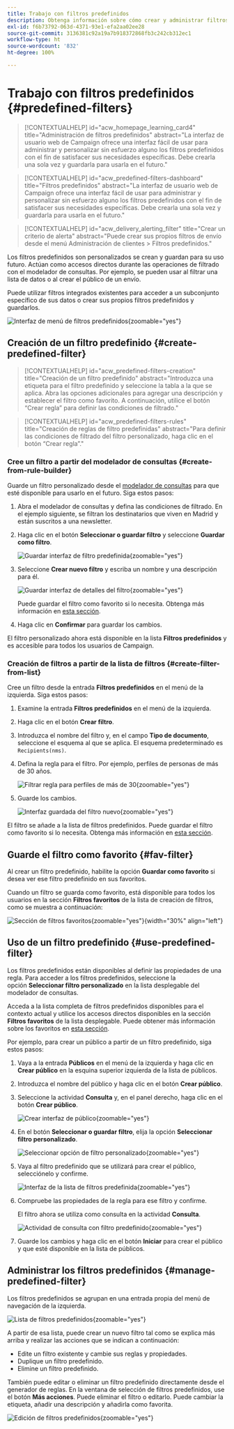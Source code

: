 ```yaml
---
title: Trabajo con filtros predefinidos
description: Obtenga información sobre cómo crear y administrar filtros predefinidos en Adobe Campaign Web
exl-id: f6b73792-063d-4371-93e1-efa2aa02ee28
source-git-commit: 3136381c92a19a7b918372868fb3c242cb312ec1
workflow-type: ht
source-wordcount: '832'
ht-degree: 100%

---
```


# Trabajo con filtros predefinidos {#predefined-filters}

>[!CONTEXTUALHELP]
>id="acw_homepage_learning_card4"
>title="Administración de filtros predefinidos"
>abstract="La interfaz de usuario web de Campaign ofrece una interfaz fácil de usar para administrar y personalizar sin esfuerzo alguno los filtros predefinidos con el fin de satisfacer sus necesidades específicas. Debe crearla una sola vez y guardarla para usarla en el futuro."

>[!CONTEXTUALHELP]
>id="acw_predefined-filters-dashboard"
>title="Filtros predefinidos"
>abstract="La interfaz de usuario web de Campaign ofrece una interfaz fácil de usar para administrar y personalizar sin esfuerzo alguno los filtros predefinidos con el fin de satisfacer sus necesidades específicas. Debe crearla una sola vez y guardarla para usarla en el futuro."

>[!CONTEXTUALHELP]
>id="acw_delivery_alerting_filter"
>title="Crear un criterio de alerta"
>abstract="Puede crear sus propios filtros de envío desde el menú Administración de clientes > Filtros predefinidos."

Los filtros predefinidos son personalizados se crean y guardan para su uso futuro. Actúan como accesos directos durante las operaciones de filtrado con el modelador de consultas. Por ejemplo, se pueden usar al filtrar una lista de datos o al crear el público de un envío.

Puede utilizar filtros integrados existentes para acceder a un subconjunto específico de sus datos o crear sus propios filtros predefinidos y guardarlos.

![Interfaz de menú de filtros predefinidos](assets/predefined-filters-menu.png){zoomable="yes"}

## Creación de un filtro predefinido {#create-predefined-filter}

>[!CONTEXTUALHELP]
>id="acw_predefined-filters-creation"
>title="Creación de un filtro predefinido"
>abstract="Introduzca una etiqueta para el filtro predefinido y seleccione la tabla a la que se aplica. Abra las opciones adicionales para agregar una descripción y establecer el filtro como favorito. A continuación, utilice el botón “Crear regla” para definir las condiciones de filtrado."

>[!CONTEXTUALHELP]
>id="acw_predefined-filters-rules"
>title="Creación de reglas de filtro predefinidas"
>abstract="Para definir las condiciones de filtrado del filtro personalizado, haga clic en el botón “Crear regla”."

### Cree un filtro a partir del modelador de consultas {#create-from-rule-builder}

Guarde un filtro personalizado desde el [modelador de consultas](../query/query-modeler-overview.md) para que esté disponible para usarlo en el futuro. Siga estos pasos:

1. Abra el modelador de consultas y defina las condiciones de filtrado. En el ejemplo siguiente, se filtran los destinatarios que viven en Madrid y están suscritos a una newsletter.
1. Haga clic en el botón **Seleccionar o guardar filtro** y seleccione **Guardar como filtro**.

   ![Guardar interfaz de filtro predefinida](assets/predefined-filters-save.png){zoomable="yes"}

1. Seleccione **Crear nuevo filtro** y escriba un nombre y una descripción para él.

   ![Guardar interfaz de detalles del filtro](assets/predefined-filters-save-filter.png){zoomable="yes"}

   Puede guardar el filtro como favorito si lo necesita. Obtenga más información en [esta sección](#fav-filter).

1. Haga clic en **Confirmar** para guardar los cambios.

El filtro personalizado ahora está disponible en la lista **Filtros predefinidos** y es accesible para todos los usuarios de Campaign.

### Creación de filtros a partir de la lista de filtros {#create-filter-from-list}

Cree un filtro desde la entrada **Filtros predefinidos** en el menú de la izquierda. Siga estos pasos:

1. Examine la entrada **Filtros predefinidos** en el menú de la izquierda.
1. Haga clic en el botón **Crear filtro**.
1. Introduzca el nombre del filtro y, en el campo **Tipo de documento**, seleccione el esquema al que se aplica. El esquema predeterminado es `Recipients(nms)`.

1. Defina la regla para el filtro. Por ejemplo, perfiles de personas de más de 30 años.

   ![Filtrar regla para perfiles de más de 30](assets/filter-30+.png){zoomable="yes"}

1. Guarde los cambios.

   ![Interfaz guardada del filtro nuevo](assets/new-filter.png){zoomable="yes"}

El filtro se añade a la lista de filtros predefinidos. Puede guardar el filtro como favorito si lo necesita. Obtenga más información en [esta sección](#fav-filter).

## Guarde el filtro como favorito {#fav-filter}

Al crear un filtro predefinido, habilite la opción **Guardar como favorito** si desea ver ese filtro predefinido en sus favoritos.

Cuando un filtro se guarda como favorito, está disponible para todos los usuarios en la sección **Filtros favoritos** de la lista de creación de filtros, como se muestra a continuación:

![Sección de filtros favoritos](assets/predefined-filters-favorite.png){zoomable="yes"}{width="30%" align="left"}

## Uso de un filtro predefinido {#use-predefined-filter}

Los filtros predefinidos están disponibles al definir las propiedades de una regla. Para acceder a los filtros predefinidos, seleccione la opción **Seleccionar filtro personalizado** en la lista desplegable del modelador de consultas.

Acceda a la lista completa de filtros predefinidos disponibles para el contexto actual y utilice los accesos directos disponibles en la sección **Filtros favoritos** de la lista desplegable. Puede obtener más información sobre los favoritos en [esta sección](#fav-filter).

Por ejemplo, para crear un público a partir de un filtro predefinido, siga estos pasos:

1. Vaya a la entrada **Públicos** en el menú de la izquierda y haga clic en **Crear público** en la esquina superior izquierda de la lista de públicos.
1. Introduzca el nombre del público y haga clic en el botón **Crear público**.
1. Seleccione la actividad **Consulta** y, en el panel derecho, haga clic en el botón **Crear público**.

   ![Crear interfaz de público](assets/build-audience-from-filter.png){zoomable="yes"}

1. En el botón **Seleccionar o guardar filtro**, elija la opción **Seleccionar filtro personalizado**.

   ![Seleccionar opción de filtro personalizado](assets/build-audience-select-custom-filter.png){zoomable="yes"}

1. Vaya al filtro predefinido que se utilizará para crear el público, selecciónelo y confirme.

   ![Interfaz de la lista de filtros predefinida](assets/build-audience-filter-list.png){zoomable="yes"}

1. Compruebe las propiedades de la regla para ese filtro y confirme.

   El filtro ahora se utiliza como consulta en la actividad **Consulta**.

   ![Actividad de consulta con filtro predefinido](assets/build-audience-confirm.png){zoomable="yes"}

1. Guarde los cambios y haga clic en el botón **Iniciar** para crear el público y que esté disponible en la lista de públicos.

## Administrar los filtros predefinidos {#manage-predefined-filter}

Los filtros predefinidos se agrupan en una entrada propia del menú de navegación de la izquierda.

![Lista de filtros predefinidos](assets/list-of-filters.png){zoomable="yes"}

A partir de esa lista, puede crear un nuevo filtro tal como se explica más arriba y realizar las acciones que se indican a continuación:

* Edite un filtro existente y cambie sus reglas y propiedades.
* Duplique un filtro predefinido.
* Elimine un filtro predefinido.

También puede editar o eliminar un filtro predefinido directamente desde el generador de reglas. En la ventana de selección de filtros predefinidos, use el botón **Más acciones**. Puede eliminar el filtro o editarlo. Puede cambiar la etiqueta, añadir una descripción y añadirla como favorita.

![Edición de filtros predefinidos](assets/filter-edit.png){zoomable="yes"}

<!--
## Built-in predefined filters {#ootb-predefined-filter}

Campaign comes with a set of predefined filters, built from the client console. These filters can be used to define your audiences, and rules. They must not be modified.
-->